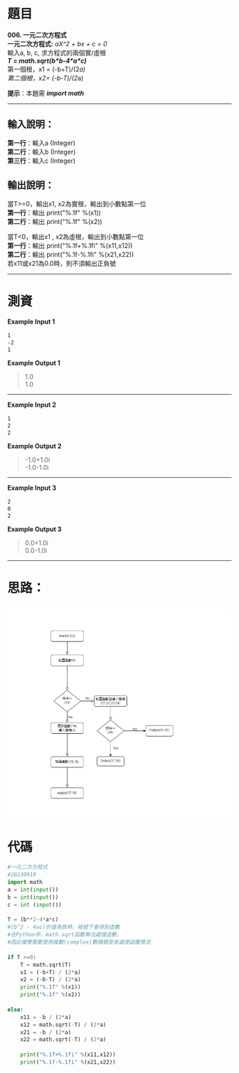 # 題目
**006. 一元二次方程式**  
**一元二次方程式:** *aX^2 + bx + c = 0*  
輸入a, b, c, 求方程式的兩個實/虛根  
***T = math.sqrt(b\*b-4\*a\*c)***  
第一個根，x1 = (-b+T)/(2*a)  
第二個根，x2= (-b-T)/(2*a)  

**提示**：本題需 ***import math***  

---------------------------------------------------
## 輸入說明：  
**第一行**：輸入a (Integer)  
**第二行**：輸入b (Integer)   
**第三行**：輸入c (Integer)  

## 輸出說明：  
當T>=0，輸出x1, x2為實根，輸出到小數點第一位  
**第一行**：輸出 print("%.1f" %(x1))  
**第二行**：輸出 print("%.1f" %(x2))  

當T<0，輸出x1 , x2為虛根，輸出到小數點第一位  
**第一行**：輸出 print("%.1f+%.1fi" %(x11,x12))  
**第二行**：輸出 print("%.1f-%.1fi" %(x21,x22))  
若x11或x21為0.0時，則不須輸出正負號  

---------------------------------------------------
# 測資
**Example Input 1**  
```
1  
-2  
1
```
**Example Output 1**  
>1.0  
1.0  

---------------------------------------------------
**Example Input 2**  
```
1  
2  
2
```
**Example Output 2**  
>-1.0+1.0i  
-1.0-1.0i  

---------------------------------------------------
**Example Input 3**  
```
2  
0  
2
```
**Example Output 3**  
>0.0+1.0i  
0.0-1.0i  

---
# 思路：
![](mindmap/work_006.jpg)
---
# 代碼
```python
#一元二次方程式
#20230919
import math
a = int(input())
b = int(input())
c = int (input())

T = (b**2-4*a*c)   
#(b^2 - 4ac)的值為負時，根號下會得到虛數
#在Python中，math.sqrt函數無法處理虛數，
#因此確實需要使用複數(complex)數據類型來處理這種情況

if T >=0:
    T = math.sqrt(T)
    x1 = (-b+T) / (2*a)
    x2 = (-b-T) / (2*a)
    print("%.1f" %(x1))
    print("%.1f" %(x2))
    
else: 
    x11 = -b / (2*a)
    x12 = math.sqrt(-T) / (2*a)
    x21 = -b / (2*a)
    x22 = math.sqrt(-T) / (2*a)
    
    print("%.1f+%.1fi" %(x11,x12))
    print("%.1f-%.1fi" %(x21,x22))
```
